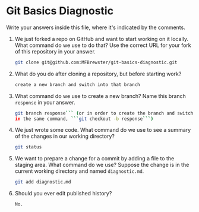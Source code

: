 # Git Basics Diagnostic

Write your answers inside this file, where it's indicated by the comments.

1.  We just forked a repo on GitHub and want to start working on it locally.
    What command do we use to do that? Use the correct URL for your fork of this
    repository in your answer.

    ```sh
    git clone git@github.com:MFBrewster/git-basics-diagnostic.git
    ```

2.  What do you do after cloning a repository, but before starting work?

    ```sh
    create a new branch and switch into that branch
    ```

3.  What command do we use to create a new branch? Name this branch `response`
    in your answer.

    ```sh
    git branch response``` (or in order to create the branch and switch into it
    in the same command, ```git checkout -b response```)
    ```

4.  We just wrote some code. What command do we use to see a summary of the
    changes in our working directory?

    ```sh
    git status
    ```

5.  We want to prepare a change for a commit by adding a file to the staging
    area. What command do we use? Suppose the change is in the current working
    directory and named `diagnostic.md`.

    ```sh
    git add diagnostic.md
    ```

6.  Should you ever edit published history?

    ```sh
    No.
    ```
